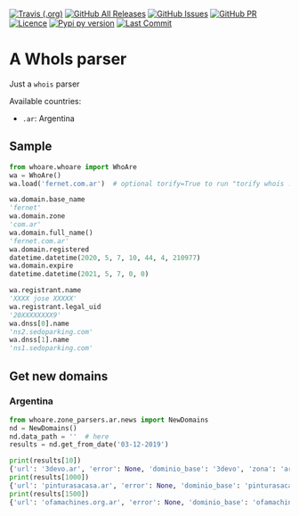 [![Travis (.org)](https://img.shields.io/travis/avdata99/whoare?style=for-the-badge)](https://travis-ci.org/github/avdata99/whoare)
[![GitHub All Releases](https://img.shields.io/github/downloads/avdata99/whoare/total?style=for-the-badge)](https://github.com/avdata99/whoare/releases)
[![GitHub Issues](https://img.shields.io/github/issues/avdata99/whoare?style=for-the-badge)](https://github.com/avdata99/whoare/issues)
[![GitHub PR](https://img.shields.io/github/issues-pr/avdata99/whoare?style=for-the-badge)](https://github.com/avdata99/whoare/pulls)
[![Licence](https://img.shields.io/github/license/avdata99/whoare?style=for-the-badge)](https://github.com/avdata99/whoare/blob/main/LICENSE)
[![Pypi py version](https://img.shields.io/pypi/pyversions/whoare?style=for-the-badge)](https://pypi.org/project/whoare/)
[![Last Commit](https://img.shields.io/github/last-commit/avdata99/whoare?style=for-the-badge)](https://github.com/avdata99/whoare/commits/main)

# A WhoIs parser

Just a `whois` parser

Available countries:
 - `.ar`: Argentina

## Sample

```python
from whoare.whoare import WhoAre
wa = WhoAre()
wa.load('fernet.com.ar')  # optional torify=True to run "torify whois ..."

wa.domain.base_name
'fernet'
wa.domain.zone
'com.ar'
wa.domain.full_name()
'fernet.com.ar'
wa.domain.registered
datetime.datetime(2020, 5, 7, 10, 44, 4, 210977)
wa.domain.expire
datetime.datetime(2021, 5, 7, 0, 0)

wa.registrant.name
'XXXX jose XXXXX'
wa.registrant.legal_uid
'20XXXXXXXX9'
wa.dnss[0].name
'ns2.sedoparking.com'
wa.dnss[1].name
'ns1.sedoparking.com'
```

## Get new domains

### Argentina

```python
from whoare.zone_parsers.ar.news import NewDomains
nd = NewDomains()
nd.data_path = ''  # here
results = nd.get_from_date('03-12-2019')

print(results[10])
{'url': '3devo.ar', 'error': None, 'dominio_base': '3devo', 'zona': 'ar'}
print(results[1000])
{'url': 'pinturasacasa.ar', 'error': None, 'dominio_base': 'pinturasacasa', 'zona': 'ar'}
print(results[1500])
{'url': 'ofamachines.org.ar', 'error': None, 'dominio_base': 'ofamachines', 'zona': 'org.ar'}

```
